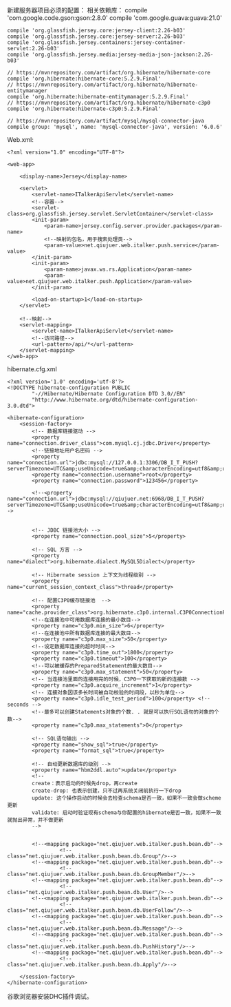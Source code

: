 新建服务器项目必须的配置：
相关依赖库：
    compile 'com.google.code.gson:gson:2.8.0'
    compile 'com.google.guava:guava:21.0'
    
    compile 'org.glassfish.jersey.core:jersey-client:2.26-b03'
    compile 'org.glassfish.jersey.core:jersey-server:2.26-b03'
    compile 'org.glassfish.jersey.containers:jersey-container-servlet:2.26-b03'
    compile 'org.glassfish.jersey.media:jersey-media-json-jackson:2.26-b03'
    
    // https://mvnrepository.com/artifact/org.hibernate/hibernate-core
    compile 'org.hibernate:hibernate-core:5.2.9.Final'
    // https://mvnrepository.com/artifact/org.hibernate/hibernate-entitymanager
    compile 'org.hibernate:hibernate-entitymanager:5.2.9.Final'
    // https://mvnrepository.com/artifact/org.hibernate/hibernate-c3p0
    compile 'org.hibernate:hibernate-c3p0:5.2.9.Final'
    
    // https://mvnrepository.com/artifact/mysql/mysql-connector-java
    compile group: 'mysql', name: 'mysql-connector-java', version: '6.0.6'

Web.xml:

```
<?xml version="1.0" encoding="UTF-8"?>

<web-app>

    <display-name>Jersey</display-name>

    <servlet>
        <servlet-name>ITalkerApiServlet</servlet-name>
        <!--容器-->
        <servlet-class>org.glassfish.jersey.servlet.ServletContainer</servlet-class>
        <init-param>
            <param-name>jersey.config.server.provider.packages</param-name>
            <!--映射的包名，用于搜索处理类-->
            <param-value>net.qiujuer.web.italker.push.service</param-value>
        </init-param>
        <init-param>
            <param-name>javax.ws.rs.Application</param-name>
            <param-value>net.qiujuer.web.italker.push.Application</param-value>
        </init-param>

        <load-on-startup>1</load-on-startup>
    </servlet>

    <!--映射-->
    <servlet-mapping>
        <servlet-name>ITalkerApiServlet</servlet-name>
        <!--访问路径-->
        <url-pattern>/api/*</url-pattern>
    </servlet-mapping>
</web-app>
```

hibernate.cfg.xml

```
<?xml version='1.0' encoding='utf-8'?>
<!DOCTYPE hibernate-configuration PUBLIC
        "-//Hibernate/Hibernate Configuration DTD 3.0//EN"
        "http://www.hibernate.org/dtd/hibernate-configuration-3.0.dtd">

<hibernate-configuration>
    <session-factory>
        <!-- 数据库链接驱动 -->
        <property name="connection.driver_class">com.mysql.cj.jdbc.Driver</property>
        <!--链接地址用户名密码 -->
        <property name="connection.url">jdbc:mysql://127.0.0.1:3306/DB_I_T_PUSH?serverTimezone=UTC&amp;useUnicode=true&amp;characterEncoding=utf8&amp;useSSL=false</property>
        <property name="connection.username">root</property>
        <property name="connection.password">123456</property>

        <!--<property name="connection.url">jdbc:mysql://qiujuer.net:6968/DB_I_T_PUSH?serverTimezone=UTC&amp;useUnicode=true&amp;characterEncoding=utf8&amp;useSSL=false</property>-->


        <!-- JDBC 链接池大小 -->
        <property name="connection.pool_size">5</property>

        <!-- SQL 方言 -->
        <property name="dialect">org.hibernate.dialect.MySQL5Dialect</property>

        <!-- Hibernate session 上下文为线程级别 -->
        <property name="current_session_context_class">thread</property>

        <!-- 配置C3P0缓存链接池  -->
        <property name="cache.provider_class">org.hibernate.c3p0.internal.C3P0ConnectionProvider</property>
        <!--在连接池中可用数据库连接的最小数目-->
        <property name="c3p0.min_size">6</property>
        <!--在连接池中所有数据库连接的最大数目-->
        <property name="c3p0.max_size">50</property>
        <!--设定数据库连接的超时时间-->
        <property name="c3p0.time_out">1800</property>
        <property name="c3p0.timeout">100</property>
        <!--可以被缓存的PreparedStatement的最大数目-->
        <property name="c3p0.max_statement">50</property>
        <!-- 当连接池里面的连接用完的时候，C3P0一下获取的新的连接数 -->
        <property name="c3p0.acquire_increment">1</property>
        <!-- 连接对象因该多长时间被自动校验的时间段，以秒为单位-->
        <property name="c3p0.idle_test_period">100</property> <!-- seconds -->
        <!--最多可以创建Statements对象的个数. . 就是可以执行SQL语句的对象的个数-->
        <property name="c3p0.max_statements">0</property>

        <!-- SQL语句输出 -->
        <property name="show_sql">true</property>
        <property name="format_sql">true</property>

        <!-- 自动更新数据库的级别 -->
        <property name="hbm2ddl.auto">update</property>
        <!--
        create：表示启动的时候先drop，再create
        create-drop: 也表示创建，只不过再系统关闭前执行一下drop
        update: 这个操作启动的时候会去检查schema是否一致，如果不一致会做scheme更新
        validate: 启动时验证现有schema与你配置的hibernate是否一致，如果不一致就抛出异常，并不做更新
        -->


        <!--<mapping package="net.qiujuer.web.italker.push.bean.db"-->
                 <!--class="net.qiujuer.web.italker.push.bean.db.Group"/>-->
        <!--<mapping package="net.qiujuer.web.italker.push.bean.db"-->
                 <!--class="net.qiujuer.web.italker.push.bean.db.GroupMember"/>-->
        <!--<mapping package="net.qiujuer.web.italker.push.bean.db"-->
                 <!--class="net.qiujuer.web.italker.push.bean.db.User"/>-->
        <!--<mapping package="net.qiujuer.web.italker.push.bean.db"-->
                 <!--class="net.qiujuer.web.italker.push.bean.db.UserFollow"/>-->
        <!--<mapping package="net.qiujuer.web.italker.push.bean.db"-->
                 <!--class="net.qiujuer.web.italker.push.bean.db.Message"/>-->
        <!--<mapping package="net.qiujuer.web.italker.push.bean.db"-->
                 <!--class="net.qiujuer.web.italker.push.bean.db.PushHistory"/>-->
        <!--<mapping package="net.qiujuer.web.italker.push.bean.db"-->
                 <!--class="net.qiujuer.web.italker.push.bean.db.Apply"/>-->

    </session-factory>
</hibernate-configuration>
```



谷歌浏览器安装DHC插件调试。